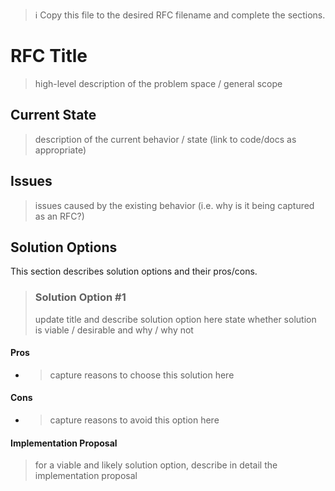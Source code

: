 > ℹ️ Copy this file to the desired RFC filename and complete the sections.
 
# RFC Title
> high-level description of the problem space / general scope

## Current State
> description of the current behavior / state (link to code/docs as appropriate)

## Issues
> issues caused by the existing behavior (i.e. why is it being captured as an RFC?)

## Solution Options
This section describes solution options and their pros/cons.

> ### Solution Option #1
> update title and describe solution option here
> state whether solution is viable / desirable and why / why not

#### Pros
- > capture reasons to choose this solution here
#### Cons
- > capture reasons to avoid this option here

#### Implementation Proposal
> for a viable and likely solution option, describe in detail the implementation proposal